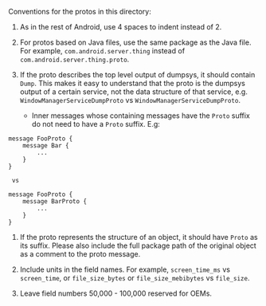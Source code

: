 Conventions for the protos in this directory:

1. As in the rest of Android, use 4 spaces to indent instead of 2.

1. For protos based on Java files, use the same package as the Java file. For
   example, `com.android.server.thing` instead of `com.android.server.thing.proto`.

1. If the proto describes the top level output of dumpsys, it should contain
   `Dump`. This makes it easy to understand that the proto is the dumpsys output
   of a certain service, not the data structure of that service, e.g.
   `WindowManagerServiceDumpProto` vs `WindowManagerServiceDumpProto`.

   * Inner messages whose containing messages have the `Proto` suffix do not
     need to have a `Proto` suffix. E.g:

```
message FooProto {
    message Bar {
        ...
    }
}
```

     vs

```
message FooProto {
    message BarProto {
        ...
    }
}
```

1. If the proto represents the structure of an object, it should have `Proto` as
   its suffix. Please also include the full package path of the original object
   as a comment to the proto message.

1. Include units in the field names. For example, `screen_time_ms` vs
   `screen_time`, or `file_size_bytes` or `file_size_mebibytes` vs `file_size`.

1. Leave field numbers 50,000 - 100,000 reserved for OEMs.
